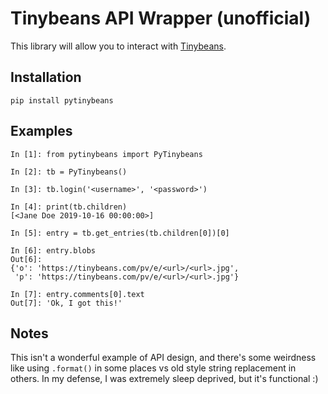 # Tinybeans API Wrapper (unofficial)
This library will allow you to interact with [Tinybeans](https://tinybeans.com/).

## Installation
`pip install pytinybeans`

## Examples
```python3
In [1]: from pytinybeans import PyTinybeans

In [2]: tb = PyTinybeans()

In [3]: tb.login('<username>', '<password>')

In [4]: print(tb.children)
[<Jane Doe 2019-10-16 00:00:00>]

In [5]: entry = tb.get_entries(tb.children[0])[0]

In [6]: entry.blobs
Out[6]:
{'o': 'https://tinybeans.com/pv/e/<url>/<url>.jpg',
 'p': 'https://tinybeans.com/pv/e/<url>/<url>.jpg'}

In [7]: entry.comments[0].text
Out[7]: 'Ok, I got this!'

```

## Notes

This isn't a wonderful example of API design, and there's some weirdness like using `.format()` in some places vs old style string replacement in others. In my defense, I was extremely sleep deprived, but it's functional :)

